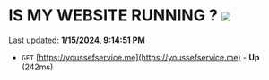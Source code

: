 # IS MY WEBSITE RUNNING ? [![](https://img.shields.io/static/v1?label=Sponsor&message=%E2%9D%A4&logo=GitHub&color=%23fe8e86)](https://github.com/sponsors/<username>)

Last updated: **1/15/2024, 9:14:51 PM**

- `GET` [https://youssefservice.me](https://youssefservice.me) - **Up** (242ms)

